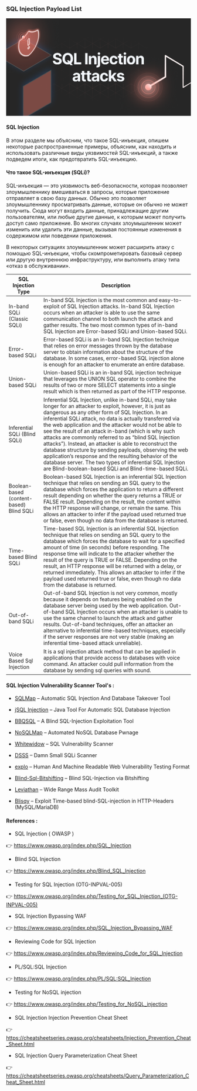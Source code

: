 ### SQL Injection Payload List

<p align="center"> 
<img src="/img/common-sql-injection-attacks.png">
</p>

#### SQL Injection

В этом разделе мы объясним, что такое SQL-инъекция, опишем некоторые распространенные примеры, объясним, как находить и использовать различные виды уязвимостей SQL-инъекций, а также подведем итоги, как предотвратить SQL-инъекцию.

#### Что такое SQL-инъекция (SQLi)?

SQL-инъекция — это уязвимость веб-безопасности, которая позволяет злоумышленнику вмешиваться в запросы, которые приложение отправляет в свою базу данных. Обычно это позволяет злоумышленнику просматривать данные, которые он обычно не может получить. Сюда могут входить данные, принадлежащие другим пользователям, или любые другие данные, к которым может получить доступ само приложение. Во многих случаях злоумышленник может изменить или удалить эти данные, вызывая постоянные изменения в содержимом или поведении приложения.

В некоторых ситуациях злоумышленник может расширить атаку с помощью SQL-инъекции, чтобы скомпрометировать базовый сервер или другую внутреннюю инфраструктуру, или выполнить атаку типа «отказ в обслуживании». 


|    SQL Injection Type        | Description                     
|----------------|-------------------------------|
|In-band SQLi (Classic SQLi)|In-band SQL Injection is the most common and easy-to-exploit of SQL Injection attacks. In-band SQL Injection occurs when an attacker is able to use the same communication channel to both launch the attack and gather results. The two most common types of in-band SQL Injection are Error-based SQLi and Union-based SQLi. |    
|Error-based SQLi          |Error-based SQLi is an in-band SQL Injection technique that relies on error messages thrown by the database server to obtain information about the structure of the database. In some cases, error-based SQL injection alone is enough for an attacker to enumerate an entire database.| 
|Union-based SQLi         |Union-based SQLi is an in-band SQL injection technique that leverages the UNION SQL operator to combine the results of two or more SELECT statements into a single result which is then returned as part of the HTTP response.|
|Inferential SQLi (Blind SQLi)|Inferential SQL Injection, unlike in-band SQLi, may take longer for an attacker to exploit, however, it is just as dangerous as any other form of SQL Injection. In an inferential SQLi attack, no data is actually transferred via the web application and the attacker would not be able to see the result of an attack in-band (which is why such attacks are commonly referred to as “blind SQL Injection attacks”). Instead, an attacker is able to reconstruct the database structure by sending payloads, observing the web application’s response and the resulting behavior of the database server. The two types of inferential SQL Injection are Blind-boolean-based SQLi and Blind-time-based SQLi.|
|Boolean-based (content-based) Blind SQLi |Boolean-based SQL Injection is an inferential SQL Injection technique that relies on sending an SQL query to the database which forces the application to return a different result depending on whether the query returns a TRUE or FALSE result. Depending on the result, the content within the HTTP response will change, or remain the same. This allows an attacker to infer if the payload used returned true or false, even though no data from the database is returned.|
|Time-based Blind SQLi |Time-based SQL Injection is an inferential SQL Injection technique that relies on sending an SQL query to the database which forces the database to wait for a specified amount of time (in seconds) before responding. The response time will indicate to the attacker whether the result of the query is TRUE or FALSE. Depending on the result, an HTTP response will be returned with a delay, or returned immediately. This allows an attacker to infer if the payload used returned true or false, even though no data from the database is returned.|
|Out-of-band SQLi|Out-of-band SQL Injection is not very common, mostly because it depends on features being enabled on the database server being used by the web application. Out-of-band SQL Injection occurs when an attacker is unable to use the same channel to launch the attack and gather results. Out-of-band techniques, offer an attacker an alternative to inferential time-based techniques, especially if the server responses are not very stable (making an inferential time-based attack unreliable).|
| Voice Based Sql Injection | It is a sql injection attack method that can be applied in applications that provide access to databases with voice command. An attacker could pull information from the database by sending sql queries with sound. |

#### SQL Injection Vulnerability Scanner Tool's :

* [SQLMap](https://github.com/sqlmapproject/sqlmap) – Automatic SQL Injection And Database Takeover Tool

* [jSQL Injection](https://github.com/ron190/jsql-injection) – Java Tool For Automatic SQL Database Injection

* [BBQSQL](https://github.com/Neohapsis/bbqsql) – A Blind SQL-Injection Exploitation Tool

* [NoSQLMap](https://github.com/codingo/NoSQLMap) – Automated NoSQL Database Pwnage

* [Whitewidow](https://www.kitploit.com/2017/05/whitewidow-sql-vulnerability-scanner.html) – SQL Vulnerability Scanner

* [DSSS](https://github.com/stamparm/DSSS) – Damn Small SQLi Scanner

* [explo](https://github.com/dtag-dev-sec/explo) – Human And Machine Readable Web Vulnerability Testing Format

* [Blind-Sql-Bitshifting](https://github.com/awnumar/blind-sql-bitshifting) – Blind SQL-Injection via Bitshifting

* [Leviathan](https://github.com/leviathan-framework/leviathan) – Wide Range Mass Audit Toolkit

* [Blisqy](https://github.com/JohnTroony/Blisqy) – Exploit Time-based blind-SQL-injection in HTTP-Headers (MySQL/MariaDB)

#### References :

* SQL Injection ( OWASP )

👉 https://www.owasp.org/index.php/SQL_Injection

* Blind SQL Injection

👉 https://www.owasp.org/index.php/Blind_SQL_Injection

* Testing for SQL Injection (OTG-INPVAL-005)

👉 https://www.owasp.org/index.php/Testing_for_SQL_Injection_(OTG-INPVAL-005)

* SQL Injection Bypassing WAF

👉 https://www.owasp.org/index.php/SQL_Injection_Bypassing_WAF

* Reviewing Code for SQL Injection

👉 https://www.owasp.org/index.php/Reviewing_Code_for_SQL_Injection

* PL/SQL:SQL Injection

👉 https://www.owasp.org/index.php/PL/SQL:SQL_Injection

* Testing for NoSQL injection

👉 https://www.owasp.org/index.php/Testing_for_NoSQL_injection

* SQL Injection Injection Prevention Cheat Sheet 

👉 https://cheatsheetseries.owasp.org/cheatsheets/Injection_Prevention_Cheat_Sheet.html

* SQL Injection Query Parameterization Cheat Sheet 

👉 https://cheatsheetseries.owasp.org/cheatsheets/Query_Parameterization_Cheat_Sheet.html
